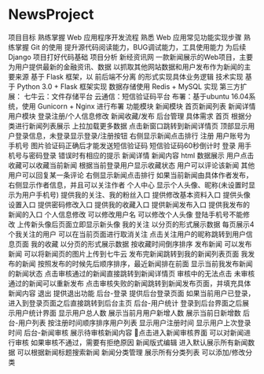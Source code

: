 # NewsProject
项目目标
    熟练掌握 Web 应用程序开发流程
    熟悉 Web 应用常见功能实现步骤
    熟练掌握 Git 的使用
    提升源代码阅读能力，BUG调试能力，工具使用能力
    为后续 Django 项目打好代码基础
项目分析
  新经资讯网
    一款新闻展示的Web项目，主要为用户提供最新的金融资讯、数据
    以抓取其他网站数据和用户发布作为新闻的主要来源
    基于 Flask 框架，以 前后端不分离 的形式实现具体业务逻辑
技术实现
    基于 Python 3.0 + Flask 框架实现
    数据存储使用 Redis + MySQL 实现
第三方扩展：
    七牛云：文件存储平台
    云通信：短信验证码平台
    布署：基于ubuntu 16.04系统，使用 Gunicorn + Nginx 进行布署
        功能模块
        新闻模块
        首页新闻列表
        新闻详情
        用户模块
        登录注册/个人信息修改
        新闻收藏/发布
        后台管理
具体需求
  首页
  根据分类进行新闻列表展示
  上拉加载更多数据
  点击新窗口跳转到新闻详情页
  顶部显示用户登录信息，未登录显示登录/注册按钮
  右侧显示新闻点击排行
注册
  用户账号为手机号
  图片验证码正确后才能发送短信验证码
  短信验证码60秒倒计时
登录
  用手机号与密码登录
  错误时有相应的提示
新闻详情
  新闻内容 html 数据展示
  用户点击收藏可以收藏当前新闻
  根据当前登录用户显示收藏状态
  用户可以评论该新闻
  其他用户可以回复某一条评论
  右侧显示新闻点击排行
  如果当前新闻由具体作者发布，右侧显示作者信息，并且可以关注作者
个人中心
  显示个人头像、昵称(未设置时显示为用户手机号)
  提供我的关注、我的粉丝入口
  提供修改基本资料入口
  提供头像设置入口
  提供密码修改入口
  提供我的收藏入口
  提供新闻发布入口
  提供我发布的新闻的入口
个人信息修改
  可以修改用户名
  可以修改个人头像
  登陆手机号不能修改
  上传新头像后页面立即显示新头像
我的关注
  以分页的形式展示数据
  每页展示4个我关注的用户
  可以在当前页面进行取消关注
  点击关注用户的昵称跳转到用户信息页面
我的收藏
  以分页的形式展示数据
  按收藏时间倒序排序
发布新闻
  可以发布新闻
  可以将新闻页的图片上传到七牛云
  发布完新闻跳转到我的新闻列表页面
  我发布的新闻
  按照发布的时候先后顺序排序，最近新闻排在前面
  显示当前我发布新闻的新闻状态
  点击审核通过的新闻直接跳转到新闻详情页
  审核中的无法点击
  未审核通过的新闻可以重新发布
  点击审核失败的新闻跳转到新闻发布页面，并填充具体新闻内容
  退出
  提供退出功能
后台-登录
  提供后台登录页面
  如果当前用户已登录，进入到登录页面之后直接跳转到后台主页
后台-用户统计
  登录到后台界面之后展示用户统计界面
  显示用户总人数
  展示当前月用户新增人数
  展示当前日新增数
后台-用户列表
  按注册时间顺序排序用户列表
  显示用户注册时间
  显示用户上次登录时间
后台-新闻审核
  展示待审核新闻内容
  点击进入新闻审核界面
  可以对新闻进行审核
  如果审核不通过，需要有拒绝原因
  新闻版式编辑
  进入默认展示所有新闻数据
  可以根据新闻标题搜索新闻
新闻分类管理
  展示所有分类列表
  可以添加/修改分类
